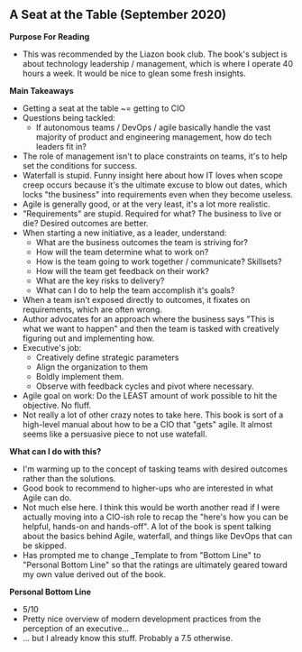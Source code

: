 ## A Seat at the Table (September 2020)

**Purpose For Reading**
- This was recommended by the Liazon book club. The book's subject is about technology leadership / management, which is where I operate 40 hours a week. It would be nice to glean some fresh insights.
 
**Main Takeaways**
- Getting a seat at the table ~= getting to CIO 
- Questions being tackled:
	- If autonomous teams / DevOps / agile basically handle the vast majority of product and engineering management, how do tech leaders fit in?
- The role of management isn't to place constraints on teams, it's to help set the conditions for success.
- Waterfall is stupid. Funny insight here about how IT loves when scope creep occurs because it's the ultimate excuse to blow out dates, which locks "the business" into requirements even when they become useless.
- Agile is generally good, or at the very least, it's a lot more realistic.
- "Requirements" are stupid. Required for what? The business to live or die? Desired outcomes are better.
- When starting a new initiative, as a leader, understand:
	- What are the business outcomes the team is striving for?
	- How will the team determine what to work on?
	- How is the team going to work together / communicate? Skillsets?
	- How will the team get feedback on their work?
	- What are the key risks to delivery?
	- What can I do to help the team accomplish it's goals?
- When a team isn't exposed directly to outcomes, it fixates on requirements, which are often wrong.
- Author advocates for an approach where the business says "This is what we want to happen" and then the team is tasked with creatively figuring out and implementing how.
- Executive's job:
	- Creatively define strategic parameters
	- Align the organization to them
	- Boldly implement them.
	- Observe with feedback cycles and pivot where necessary.
- Agile goal on work: Do the LEAST amount of work possible to hit the objective. No fluff.
- Not really a lot of other crazy notes to take here. This book is sort of a high-level manual about how to be a CIO that "gets" agile. It almost seems like a persuasive piece to not use watefall.

**What can I do with this?**
- I'm warming up to the concept of tasking teams with desired outcomes rather than the solutions.
- Good book to recommend to higher-ups who are interested in what Agile can do.
- Not much else here. I think this would be worth another read if I were actually moving into a CIO-ish role to recap the "here's how you can be helpful, hands-on and hands-off". A lot of the book is spent talking about the basics behind Agile, waterfall, and things like DevOps that can be skipped.
- Has prompted me to change _Template to from "Bottom Line" to "Personal Bottom Line" so that the ratings are ultimately geared toward my own value derived out of the book.

**Personal Bottom Line**
- 5/10
- Pretty nice overview of modern development practices from the perception of an executive...
- ... but I already know this stuff. Probably a 7.5 otherwise.
<!--stackedit_data:
eyJoaXN0b3J5IjpbLTE2NzEzNjA4NTMsLTE3NzUyMDg3NDMsLT
E4NTMxOTQ0ODUsLTEwNDAxMTUwMjEsLTQ1MTU3MzkxMiwtMzc4
NDI1MjE0LDQyNDU3OTIzOSwtNjA2NTgxNjIzLC0xOTQyODY3MD
csMTk2NzQwNzgxMiwtNTkwNTE0OTUsLTE1OTkxOTU4OSwtNzA1
Njc3NjIzXX0=
-->